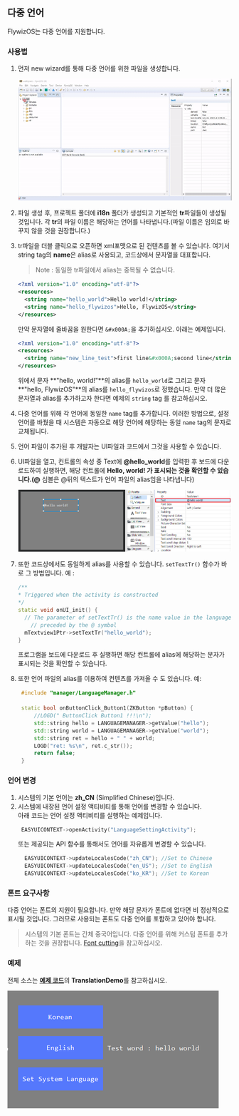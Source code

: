 
## 다중 언어
FlywizOS는 다중 언어를 지원합니다.
### 사용법
1. 먼저 new wizard를 통해 다중 언어를 위한 파일을 생성합니다.
   
   ![](assets/ide/new_i18n_file.gif)
   
2. 파일 생성 후, 프로젝트 폴더에 **i18n** 폴더가 생성되고 기본적인 **tr**파일들이 생성될 것입니다. 각 **tr**의 파일 이름은 해당하는 언어를 나타냅니다.(파일 이름은 임의로 바꾸지 않을 것을 권장합니다.)

3. tr파일을 더블 클릭으로 오픈하면 xml포맷으로 된 컨텐츠를 볼 수 있습니다. 여기서 string tag의 **name**은 alias로 사용되고, 코드상에서 문자열을 대표합니다.
    > Note : 동일한 tr파일에서 alias는 중복될 수 없습니다.

    ~~~xml
    <?xml version="1.0" encoding="utf-8"?>
    <resources>
      <string name="hello_world">Hello world!</string>
      <string name="hello_flywizos">Hello, FlywizOS</string>
    </resources>
    ~~~
    만약 문자열에 줄바꿈을 원한다면 `&#x000A;`을 추가하십시오. 아래는 예제입니다.
    ~~~xml
    <?xml version="1.0" encoding="utf-8"?>
    <resources>
      <string name="new_line_test">first line&#x000A;second line</string>
    </resources>
    ~~~

    위에서 문자 **"hello, world!"**의 alias를 `hello_world`로 그리고 문자 **"hello, FlywizOS"**의 alias를 `hello_flywizos`로 정했습니다. 만약 더 많은 문자열과 alias를 추가하고자 한다면 예제의 `string` tag 를 참고하십시오.

4. 다중 언어를 위해 각 언어에 동일한 `name` tag를 추가합니다. 이러한 방법으로, 설정 언어를 바꿨을 때 시스템은 자동으로 해당 언어에 해당하는 동일 `name` tag의 문자로 교체됩니다. 
   
5. 언어 파일이 추가된 후 개발자는 UI파일과 코드에서 그것을 사용할 수 있습니다. 

6. UI파일을 열고, 컨트롤의 속성 중 Text에 **@hello_world**를 입력한 후 보드에 다운로드하여 실행하면, 해당 컨트롤에 **Hello, world! **가 표시되는 것을 확인할 수 있습니다.(**@** 심볼은 @뒤의 텍스트가 언어 파일의 alias임을 나타냅니다) 

     ![](assets/ide/tr_hello_world.png) 

7. 또한 코드상에서도 동일하게 alias를 사용할 수 있습니다. `setTextTr()` 함수가 바로 그 방법입니다.
    예 :    
    ```c++
    /**
    * Triggered when the activity is constructed
    */
    static void onUI_init() {
      // The parameter of setTextTr() is the name value in the language file. Note: The string passed in here does not need to be
        // preceded by the @ symbol
      mTextview1Ptr->setTextTr("hello_world");
    }
    ```
    프로그램을 보드에 다운로드 후 실행하면 해당 컨트롤에 alias에 해당하는 문자가 표시되는 것을 확인할 수 있습니다.

8. 또한 언어 파일의 alias를 이용하여 컨텐츠를 가져올 수 도 있습니다. 예:
   ```c++
    #include "manager/LanguageManager.h"

    static bool onButtonClick_Button1(ZKButton *pButton) {
        //LOGD(" ButtonClick Button1 !!!\n");
        std::string hello = LANGUAGEMANAGER->getValue("hello");
        std::string world = LANGUAGEMANAGER->getValue("world");
        std::string ret = hello + " " + world;
        LOGD("ret: %s\n", ret.c_str());
        return false;
    }

    ```



### 언어 변경

1. 시스템의 기본 언어는 **zh_CN** (Simplified Chinese)입니다.
2. 시스템에 내장된 언어 설정 액티비티를 통해 언어를 변경할 수 있습니다.   
   아래 코드는 언어 설정 액티비티를 실행하는 예제입니다.
   ```c++
    EASYUICONTEXT->openActivity("LanguageSettingActivity");
   ```
    또는 제공되는 API 함수를 통해서도 언어를 자유롭게 변경할 수 있습니다.
   ```c++
     EASYUICONTEXT->updateLocalesCode("zh_CN"); //Set to Chinese
     EASYUICONTEXT->updateLocalesCode("en_US"); //Set to English
     EASYUICONTEXT->updateLocalesCode("ko_KR"); //Set to Korean
   ```


### 폰트 요구사항       

 다중 언어는 폰트의 지원이 필요합니다. 만약 해당 문자가 폰트에 없다면 비 정상적으로 표시될 것입니다. 그러므로 사용되는 폰트도 다중 언어를 포함하고 있어야 합니다.
   > 시스템의 기본 폰트는 간체 중국어입니다. 다중 언어를 위해 커스텀 폰트를 추가하는 것을 권장합니다. [Font cutting](font_cut_tool.md)을 참고하십시오.



### 예제

전체 소스는 [**예제 코드**](demo_download.md#demo_download)의 **TranslationDemo**를 참고하십시오.

![](assets/ide/translation_demo.png)



